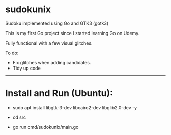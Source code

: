 # sudokunix
Sudoku implemented using Go and GTK3 (gotk3)

This is my first Go project since I started learning Go on Udemy.

Fully functional with a few visual glitches.

To do: 
- Fix glitches when adding candidates.
- Tidy up code

---------------------

# Install and Run (Ubuntu):

- sudo apt install libgtk-3-dev libcairo2-dev libglib2.0-dev -y

- cd src

- go run cmd/sudokunix/main.go

